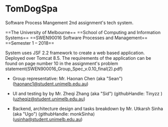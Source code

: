 # TomDogSpa
Software Process Mangement 2nd assignment's tech system. 

==The University of Melbourne==
==School of Computing and Information Systems==
==SWEN90016 Software Processes and Management==
==Semester 1 – 2018==


System uses JSF 2.2 framework to create a web based application. Deployed over Tomcat 8.5. 
The requirements of the application can be found on page number 10 in the assignment's problem statement(SWEN900016_Group_Spec_v.0.10_final(2).pdf) 

- Group representative: Mr. Haonan Chen (aka "Sean") (haonanc1@student.unimelb.edu.au) 

- UI and testing by by Mr. Zheqi Zhang (aka "Sid") (githubHandle: Tinyzz )(uzheqiz@student.unimelb.edu.au)

- Backend, architecture design and tasks breakdown by Mr. Utkarsh Sinha (aka "Ugo") (githubHandle: monkSinha)(usinha@student.unimelb.edu.au)


 
